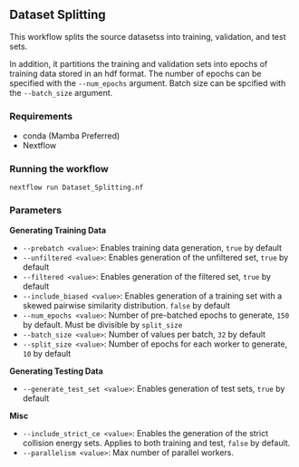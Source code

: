 ## Dataset Splitting
This workflow splits the source datasetss into training, validation, and test sets.

In addition, it partitions the training and validation sets into epochs of training data stored in an hdf format. The number of epochs can be specified with the `--num_epochs` argument. Batch size can be spcified with the `--batch_size` argument. 

### Requirements
* conda (Mamba Preferred)
* Nextflow

### Running the workflow
```
nextflow run Dataset_Splitting.nf
```

### Parameters
**Generating Training Data**
* `--prebatch <value>`: Enables training data generation, `true` by default
* `--unfiltered <value>`: Enables generation of the unfiltered set, `true` by default
* `--filtered <value>`: Enables generation of the filtered set, `true` by default
* `--include_biased <value>`: Enables generation of a training set with a skewed pairwise similarity distribution. `false` by default
* `--num_epochs <value>`: Number of pre-batched epochs to generate, `150` by default. Must be divisible by `split_size`
* `--batch_size <value>`: Number of values per batch, `32` by default
* `--split_size <value>`: Number of epochs for each worker to generate, `10` by default

**Generating Testing Data**
* `--generate_test_set <value>`: Enables generation of test sets, `true` by default

**Misc**
* `--include_strict_ce <value>`: Enables the generation of the strict collision energy sets. Applies to both training and test, `false` by default.
* `--parallelism <value>`: Max number of parallel workers.